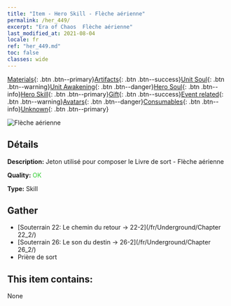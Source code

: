 ```yaml
---
title: "Item - Hero Skill - Flèche aérienne"
permalink: /her_449/
excerpt: "Era of Chaos  Flèche aérienne"
last_modified_at: 2021-08-04
locale: fr
ref: "her_449.md"
toc: false
classes: wide
---
```

 [Materials](/ItemsFR/){: .btn .btn--primary}[Artifacts](/ItemsFR/Artifacts/){: .btn .btn--success}[Unit Soul](/ItemsFR/UnitSoul/){: .btn .btn--warning}[Unit Awakening](/ItemsFR/UnitAwakening/){: .btn .btn--danger}[Hero Soul](/ItemsFR/HeroSoul/){: .btn .btn--info}[Hero Skill](/ItemsFR/HeroSkill/){: .btn .btn--primary}[Gift](/ItemsFR/Gift/){: .btn .btn--success}[Event related](/ItemsFR/Events/){: .btn .btn--warning}[Avatars](/ItemsFR/Avatars/){: .btn .btn--danger}[Consumables](/ItemsFR/Consumables/){: .btn .btn--info}[Unknown](/ItemsFR/Unknown/){: .btn .btn--primary}

 ![Flèche aérienne](/images/t/ps_daqishenjian.png)

## Détails
 **Description:** Jeton utilisé pour composer le Livre de sort - Flèche aérienne

 **Quality:** <span style="color: #32CD32">OK</span>

 **Type:** Skill

## Gather

*    [Souterrain 22: Le chemin du retour -> 22-2](/fr/Underground/Chapter 22_2/) 
*    [Souterrain 26: Le son du destin -> 26-2](/fr/Underground/Chapter 26_2/) 
*    Prière de sort 

## This item contains:

  None

